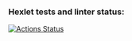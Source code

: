 ### Hexlet tests and linter status:
[![Actions Status](https://github.com/Kriis-f/python-project-49/workflows/hexlet-check/badge.svg)](https://github.com/Kriis-f/python-project-49/actions)